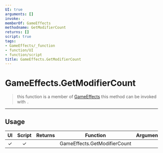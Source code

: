 ```yaml
---
UI: true
arguments: []
invoke: .
memberOf: GameEffects
methodname: GetModifierCount
returns: []
script: true
tags:
- GameEffects/_function
- function/UI
- function/script
title: GameEffects.GetModifierCount
---
```

# GameEffects.GetModifierCount
> this function is a member of [GameEffects](civ-6/lua/GameEffects.md)
> this method can be invoked with `.`
-----
## Usage
|  UI | Script | Returns | Function | Arguments |
|:---:|:------:|-------:|:--------:|:---------|
|✓|✓||GameEffects.GetModifierCount||
